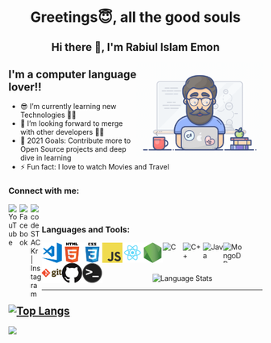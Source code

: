 <h1 align="center">Greetings😇, all the good souls </h1>

<h2 align="center">Hi there 👋, I'm Rabiul Islam Emon </h2> 
<img width="250" align="right" src="https://github.com/R-emon/R-emon/blob/main/Image/coder.gif"></a>


## I'm a computer language lover!!

- 😎 I’m currently learning new Technologies  👨‍💻
- 👯 I’m looking forward to merge with other developers 🤜🤛
- 🥅 2021 Goals: Contribute more to Open Source projects and deep dive in learning 
- ⚡ Fun fact: I love to watch Movies and Travel 

### Connect with me:

[<img align="left" alt="YouTube" width="22px" src="https://cdn.jsdelivr.net/npm/simple-icons@v3/icons/youtube.svg" />][youtube]
[<img align="left" alt="Facebook" width="22px" src="https://cdn.jsdelivr.net/npm/simple-icons@3.13.0/icons/facebook.svg" />][facebook]
[<img align="left" alt="codeSTACKr | Instagram" width="22px" src="https://cdn.jsdelivr.net/npm/simple-icons@v3/icons/instagram.svg" />][instagram]

<br />

### Languages and Tools:

[<img align="left" alt="Visual Studio Code" width="40px" height="40px" src="https://raw.githubusercontent.com/github/explore/80688e429a7d4ef2fca1e82350fe8e3517d3494d/topics/visual-studio-code/visual-studio-code.png" />][github]
[<img align="left" alt="HTML5" width="40px" height="40px" src="https://raw.githubusercontent.com/github/explore/80688e429a7d4ef2fca1e82350fe8e3517d3494d/topics/html/html.png" />][github]
[<img align="left" alt="CSS3" width="40px" height="40px" src="https://raw.githubusercontent.com/github/explore/80688e429a7d4ef2fca1e82350fe8e3517d3494d/topics/css/css.png" />][github]
[<img align="left" alt="JavaScript" width="40px" height="40px" src="https://raw.githubusercontent.com/github/explore/80688e429a7d4ef2fca1e82350fe8e3517d3494d/topics/javascript/javascript.png" />][github]
[<img align="left" alt="React" width="40px" height="40px" src="https://raw.githubusercontent.com/github/explore/80688e429a7d4ef2fca1e82350fe8e3517d3494d/topics/react/react.png" />][github]
[<img align="left" alt="Node.js" width="40px" height="40px" src="https://raw.githubusercontent.com/github/explore/80688e429a7d4ef2fca1e82350fe8e3517d3494d/topics/nodejs/nodejs.png" />][github]
[<img align="left" alt="C" width="40px" height="40px" src="https://github.com/abranhe/programming-languages-logos/blob/master/src/c/c_48x48.png" />][github]
[<img align="left" alt="C++" width="40px" height="40px" src="https://github.com/abranhe/programming-languages-logos/blob/master/src/cpp/cpp_48x48.png" />][github]
[<img align="left" alt="Java" width="40px" height="40px" src="https://github.com/abranhe/programming-languages-logos/blob/master/src/java/java_48x48.png" />][github]
[<img align="left" alt="MongoDB" width="40px" height="40px" src="https://github.com/mongodb-js/leaf/blob/master/dist/mongodb-leaf_32x32.png" />][github]
[<img align="left" alt="Git" width="40px" height="40px" src="https://raw.githubusercontent.com/github/explore/80688e429a7d4ef2fca1e82350fe8e3517d3494d/topics/git/git.png" />][github]
[<img align="left" alt="GitHub" width="40px" height="40px" src="https://raw.githubusercontent.com/github/explore/78df643247d429f6cc873026c0622819ad797942/topics/github/github.png" />][github]
[<img align="left" alt="Terminal" width="40px" height="40px" src="https://raw.githubusercontent.com/github/explore/80688e429a7d4ef2fca1e82350fe8e3517d3494d/topics/terminal/terminal.png" />][github]

<br />
<p> <br /> </p>

<p align="center"> <img  alt="Language Stats" src="https://github-readme-stats.vercel.app/api/top-langs/?username=R-emon&layout=compact&theme=vue-dark" />

---

[![Top Langs](https://github-readme-stats.vercel.app/api?username=R-emon&show_icons=true&hide_border=true&theme=tokyonight)](https://github.com/R-emon)
---
![](https://komarev.com/ghpvc/?username=R-emon&color=blue)


[facebook]: https://www.facebook.com/esaam.d.e/
[youtube]: https://www.youtube.com/channel/UCkKw0bC_NKg1RaUJ8KGYRTA
[instagram]: https://www.instagram.com/emon_rabiul/
[github]: https://github.com/R-emon 
